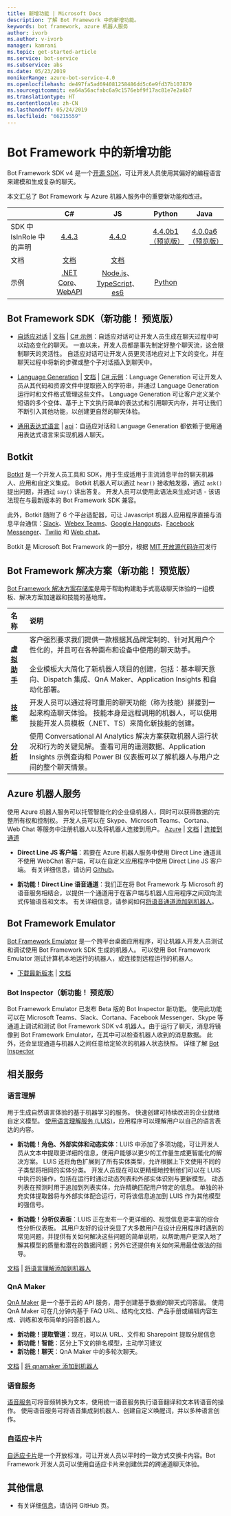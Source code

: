 ```yaml
---
title: 新增功能 | Microsoft Docs
description: 了解 Bot Framework 中的新增功能。
keywords: bot framework, azure 机器人服务
author: ivorb
ms.author: v-ivorb
manager: kamrani
ms.topic: get-started-article
ms.service: bot-service
ms.subservice: abs
ms.date: 05/23/2019
monikerRange: azure-bot-service-4.0
ms.openlocfilehash: de497fa5ad694081258486dd5c6e9fd37b107879
ms.sourcegitcommit: ea64a56acfabc6a9c1576ebf9f17ac81e7e2a6b7
ms.translationtype: HT
ms.contentlocale: zh-CN
ms.lasthandoff: 05/24/2019
ms.locfileid: "66215559"
---
```

# <a name="whats-new-in-bot-framework"></a>Bot Framework 中的新增功能
Bot Framework SDK v4 是一个[开源 SDK][1a]，可让开发人员使用其偏好的编程语言来建模和生成复杂的聊天。

本文汇总了 Bot Framework 与 Azure 机器人服务中的重要新功能和改进。

|   | C#  | JS  | Python |  Java | 
|---|:---:|:---:|:------:|:-----:|
|SDK 中 IsInRole 中的声明 |[4.4.3][1] | [4.4.0][2] | [4.4.0b1（预览版）][3] | [4.0.0a6（预览版）][3a]|
|文档 | [文档][5] |[文档][5] |  | |
|示例 |[.NET Core][6]、[WebAPI][10] |[Node.js][7]、[TypeScript][8]、[es6][9]  | [Python][111] | | 

[1a]:https://github.com/microsoft/botframework-sdk/#readme
[1]:https://github.com/Microsoft/botbuilder-dotnet/#packages
[2]:https://github.com/Microsoft/botbuilder-js#packages
[3]:https://github.com/Microsoft/botbuilder-python#packages
[3a]:https://github.com/Microsoft/botbuilder-java#packages
[4]:https://github.com/Microsoft/botbuilder-java#packages
[5]:https://docs.microsoft.com/en-us/azure/bot-service/?view=azure-bot-service-4.0
[6]:https://github.com/Microsoft/BotBuilder-Samples/tree/master/samples/csharp_dotnetcore
[7]:https://github.com/Microsoft/BotBuilder-Samples/tree/master/samples/javascript_nodejs
[8]:https://github.com/Microsoft/BotBuilder-Samples/tree/master/samples/javascript_typescript
[9]:https://github.com/Microsoft/BotBuilder-Samples/tree/master/samples/javascript_es6
[10]:https://github.com/Microsoft/BotBuilder-Samples/tree/master/samples/csharp_webapi
[111]:https://github.com/Microsoft/botbuilder-python/tree/master/samples

<a name="V4-whats-new"></a>
## <a name="bot-framework-sdk-new-in-preview"></a>Bot Framework SDK（新功能！ 预览版）

- [自适应对话][47] | [文档][48] | [C# 示例][49]：自适应对话可让开发人员生成在聊天过程中可以动态变化的聊天。  一直以来，开发人员都是事先制定好整个聊天流，这会限制聊天的灵活性。  自适应对话可让开发人员更灵活地应对上下文的变化，并在聊天过程中将新的步骤或整个子对话插入到聊天中。 

- [Language Generation][43] | [文档][44] | [C# 示例][45]：Language Generation 可让开发人员从其代码和资源文件中提取嵌入的字符串，并通过 Language Generation 运行时和文件格式管理这些文件。  Language Generation 可让客户定义某个短语的多个变体、基于上下文执行简单的表达式和引用聊天内存，并可让我们不断引入其他功能，以创建更自然的聊天体验。

- [通用表达式语言][40] | [api][41]：自适应对话和 Language Generation 都依赖于使用通用表达式语言来实现机器人聊天。

[40]:https://github.com/Microsoft/BotBuilder-Samples/tree/master/experimental/common-expression-language#readme
[41]:https://github.com/Microsoft/BotBuilder-Samples/blob/master/experimental/common-expression-language/api-reference.md
[43]:https://github.com/Microsoft/BotBuilder-Samples/tree/master/experimental/language-generation#readme
[44]:https://github.com/Microsoft/BotBuilder-Samples/tree/master/experimental/language-generation/docs
[45]:https://github.com/Microsoft/BotBuilder-Samples/tree/master/experimental/language-generation/csharp_dotnetcore
[46]:https://github.com/Microsoft/BotBuilder-Samples/tree/master/experimental/language-generation/javascript_nodejs/13.core-bot
[47]:https://github.com/Microsoft/BotBuilder-Samples/tree/master/experimental/adaptive-dialog#readme
[48]:https://github.com/Microsoft/BotBuilder-Samples/tree/master/experimental/adaptive-dialog/docs
[49]:https://github.com/Microsoft/BotBuilder-Samples/tree/master/experimental/adaptive-dialog/csharp_dotnetcore
[50]:https://github.com/Microsoft/BotBuilder-Samples/tree/master/experimental/adaptive-dialog/declarative

## <a name="botkit"></a>Botkit
[Botkit][100] 是一个开发人员工具和 SDK，用于生成适用于主流消息平台的聊天机器人、应用和自定义集成。 Botkit 机器人可以通过 `hear()` 接收触发器，通过 `ask()` 提出问题，并通过 `say()` 讲出答复。 开发人员可以使用此语法来生成对话 - 该语法现在与最新版本的 Bot Framework SDK 兼容。 

此外，Botkit 随附了 6 个平台适配器，可让 Javascript 机器人应用程序直接与消息平台通信：[Slack][102]、[Webex Teams][103]、[Google Hangouts][104]、[Facebook Messenger][105]、[Twilio][106] 和 [Web chat][107]。

Botkit 是 Microsoft Bot Framework 的一部分，根据 [MIT 开放源代码许可][101]发行

[100]:https://github.com/howdyai/botkit#readme
[101]:https://github.com/howdyai/botkit/blob/master/LICENSE.md
[102]:https://github.com/howdyai/botkit/tree/master/packages/botbuilder-adapter-slack#readme
[103]:https://github.com/howdyai/botkit/tree/master/packages/botbuilder-adapter-webex#readme
[104]:https://github.com/howdyai/botkit/tree/master/packages/botbuilder-adapter-hangouts#readme
[105]:https://github.com/howdyai/botkit/tree/master/packages/botbuilder-adapter-facebook#readme
[106]:https://github.com/howdyai/botkit/tree/master/packages/botbuilder-adapter-twilio-sms#readme
[107]:https://github.com/howdyai/botkit/tree/master/packages/botbuilder-adapter-web#readme

## <a name="bot-framework-solutions-new-in-preview"></a>Bot Framework 解决方案（新功能！ 预览版）

[Bot Framework 解决方案存储库](https://github.com/Microsoft/AI#readme)是用于帮助构建助手式高级聊天体验的一组模板、解决方案加速器和技能的基地库。

| 名称 | 说明 |  
|:------------|:------------| 
|[**虚拟助手**](https://github.com/Microsoft/AI/tree/master/docs#virtual-assistant) | 客户强烈要求我们提供一款根据其品牌定制的、针对其用户个性化的，并且可在各种画布和设备中使用的聊天助手。 <br/><br/> 企业模板大大简化了新机器人项目的创建，包括：基本聊天意向、Dispatch 集成、QnA Maker、Application Insights 和自动化部署。|
|[**技能**](https://github.com/Microsoft/AI/blob/master/docs/overview/skills.md)| 开发人员可以通过将可重用的聊天功能（称为技能）拼接到一起来构造聊天体验。 技能本身是远程调用的机器人，可以使用技能开发人员模板（.NET、TS）来简化新技能的创建。 
|[**分析**](https://github.com/Microsoft/AI/blob/master/docs/readme.md#analytics)| 使用 Conversational AI Analytics 解决方案获取机器人运行状况和行为的关键见解。 查看可用的遥测数据、Application Insights 示例查询和 Power BI 仪表板可以了解机器人与用户之间的整个聊天情景。 |

## <a name="azure-bot-service"></a>Azure 机器人服务
使用 Azure 机器人服务可以托管智能化的企业级机器人，同时可以获得数据的完整所有权和控制权。 开发人员可以在 Skype、Microsoft Teams、Cortana、Web Chat 等服务中注册机器人以及将机器人连接到用户。 [Azure][27]  |  [文档][28] | [连接到通道][29] 

* **Direct Line JS 客户端**：若要在 Azure 机器人服务中使用 Direct Line 通道且不使用 WebChat 客户端，可以在自定义应用程序中使用 Direct Line JS 客户端。 有关详细信息，请访问 [Github][30]。

<a name="ABS-whats-new"></a>

* **新功能！Direct Line 语音通道**：我们正在将 Bot Framework 与 Microsoft 的语音服务相结合，以提供一个通道用于在客户端与机器人应用程序之间双向流式传输语音和文本。  有关详细信息，请参阅如何[将语音通道添加到机器人](https://docs.microsoft.com/en-us/azure/bot-service/directline-speech-bot?view=azure-bot-service-4.0)。

[27]:https://azure.microsoft.com/en-us/services/bot-service/
[28]:https://docs.microsoft.com/en-us/azure/bot-service/bot-service-overview-introduction?view=azure-bot-service-4.0
[29]:https://docs.microsoft.com/en-us/azure/bot-service/bot-service-manage-channels?view=azure-bot-service-4.0
[30]:https://github.com/Microsoft/BotFramework-DirectLineJS/blob/master/README.md


## <a name="bot-framework-emulator"></a>Bot Framework Emulator
[Bot Framework Emulator][60] 是一个跨平台桌面应用程序，可让机器人开发人员测试和调试使用 Bot Framework SDK 生成的机器人。 可以使用 Bot Framework Emulator 测试计算机本地运行的机器人，或连接到远程运行的机器人。

- [下载最新版本][61] | [文档][62]

<a name="Emulator-whats-new"></a>
### <a name="bot-inspector-new-in-preview"></a>Bot Inspector（新功能！ 预览版）

Bot Framework Emulator 已发布 Beta 版的 Bot Inspector 新功能。 使用此功能可以在 Microsoft Teams、Slack、Cortana、Facebook Messenger、Skype 等通道上调试和测试 Bot Framework SDK v4 机器人。由于运行了聊天，消息将镜像到 Bot Framework Emulator，在其中可以检查机器人收到的消息数据。 此外，还会呈现通道与机器人之间任意给定轮次的机器人状态快照。 详细了解 [Bot Inspector](https://github.com/Microsoft/BotFramework-Emulator/blob/master/content/CHANNELS.md)

[60]:https://github.com/Microsoft/BotFramework-Emulator#readme
[61]:https://github.com/Microsoft/BotFramework-Emulator/releases/latest
[62]:https://docs.microsoft.com/en-us/azure/bot-service/bot-service-debug-emulator?view=azure-bot-service-4.0


## <a name="related-services"></a>相关服务

### <a name="language-understanding"></a>语言理解 
用于生成自然语言体验的基于机器学习的服务。 快速创建可持续改进的企业就绪自定义模型。 [使用语言理解服务 (LUIS)][30]，应用程序可以理解用户以自己的语言表达的内容。

<a name="LUIS-whats-new"></a>

- **新功能！角色、外部实体和动态实体**：LUIS 中添加了多项功能，可让开发人员从文本中提取更详细的信息，使用户能够以更少的工作量生成更智能化的解决方案。 LUIS 还将角色扩展到了所有实体类型，允许根据上下文使用不同的子类型将相同的实体分类。 开发人员现在可以更精细地控制他们可以在 LUIS 中执行的操作，包括在运行时通过动态列表和外部实体识别与更新模型。 动态列表在预测时用于追加到列表实体，允许精确匹配用户特定的信息。 单独的补充实体提取器将与外部实体配合运行，可将该信息追加到 LUIS 作为其他模型的强信号。

- **新功能！分析仪表板**：LUIS 正在发布一个更详细的、视觉信息更丰富的综合性分析仪表板。 其用户友好的设计突显了大多数用户在设计应用程序时遇到的常见问题，并提供有关如何解决这些问题的简单说明，以帮助用户更深入地了解其模型的质量和潜在的数据问题；另外它还提供有关如何采用最佳做法的指导。

[文档][31] | [将语言理解添加到机器人][32] 

[18]:https://github.com/Microsoft/botbuilder-tools/tree/master/packages/LUIS#readme
[19]:https://github.com/Microsoft/botbuilder-tools/tree/master/packages/QnAMaker#readme
[30]:https://www.luis.ai
[31]:https://docs.microsoft.com/en-us/azure/cognitive-services/LUIS/Home
[32]:https://docs.microsoft.com/en-us/azure/bot-service/bot-builder-howto-v4-luis?view=azure-bot-service-4.0&branch=pr-en-us-1325&tabs=csharp

### <a name="qna-maker"></a>QnA Maker
[QnA Maker][33] 是一个基于云的 API 服务，用于创建基于数据的聊天式问答层。 使用 QnA Maker 可在几分钟内基于 FAQ URL、结构化文档、产品手册或编辑内容生成、训练和发布简单的问答机器人。

<a name="QnA-whats-new"></a>

- **新功能！提取管道**：现在，可以从 URL、文件和 Sharepoint 提取分层信息
- **新功能！智能**：区分上下文的排名模型，主动学习建议
- **新功能！聊天**：QnA Maker 中的多轮次聊天。

[文档][34]  | [将 qnamaker 添加到机器人][35] 

[33]:https://www.qnamaker.ai/
[34]:https://aka.ms/qnamaker-docs-home
[35]:https://docs.microsoft.com/en-us/azure/bot-service/bot-builder-howto-qna?view=azure-bot-service-4.0&branch=pr-en-us-1325&tabs=cs

### <a name="speech-services"></a>语音服务
[语音服务](https://docs.microsoft.com/en-us/azure/cognitive-services/speech-service/)可将音频转换为文本，使用统一语音服务执行语音翻译和文本转语音的操作。 使用语音服务可将语音集成到机器人、创建自定义唤醒词，并以多种语言创作。

### <a name="adaptive-cards"></a>自适应卡片
[自适应卡片](https://adaptivecards.io)是一个开放标准，可让开发人员以平时的一致方式交换卡内容。Bot Framework 开发人员可以使用自适应卡片来创建优异的跨通道聊天体验。

## <a name="additional-information"></a>其他信息
- 有关详细[信息](https://github.com/Microsoft/botframework/blob/master/whats-new.md#whats-new)，请访问 GitHub 页。
